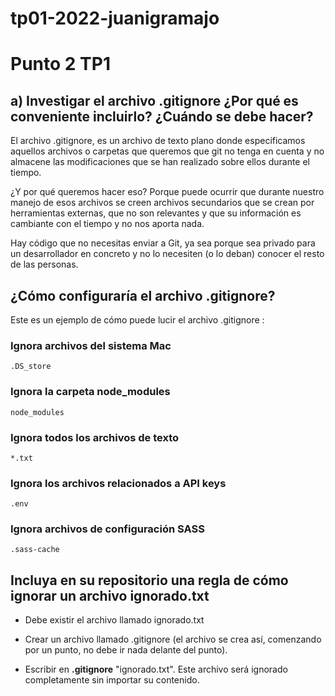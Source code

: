 # tp01-2022-juanigramajo


# Punto 2 TP1

## a) Investigar el archivo .gitignore ¿Por qué es conveniente incluirlo? ¿Cuándo se debe hacer?

El archivo .gitignore, es un archivo de texto plano donde especificamos aquellos archivos o carpetas que queremos que git no tenga en cuenta y no almacene las modificaciones que se han realizado sobre ellos durante el tiempo.

¿Y por qué queremos hacer eso? Porque puede ocurrir que durante nuestro manejo de esos archivos se creen archivos secundarios que se crean por herramientas externas, que no son relevantes y que su información es cambiante con el tiempo y no nos aporta nada.

Hay código que no necesitas enviar a Git, ya sea porque sea privado para un desarrollador en concreto y no lo necesiten (o lo deban) conocer el resto de las personas.
 
## ¿Cómo configuraría el archivo .gitignore?

Este es un ejemplo de cómo puede lucir el archivo .gitignore :

### Ignora archivos del sistema Mac
```
.DS_store
```

### Ignora la carpeta node_modules
```
node_modules
```

### Ignora todos los archivos de texto
```
*.txt
```

### Ignora los archivos relacionados a API keys
```
.env
```

### Ignora archivos de configuración SASS
```
.sass-cache
```

## Incluya en su repositorio una regla de cómo ignorar un archivo ignorado.txt

* Debe existir el archivo llamado ignorado.txt

* Crear un archivo llamado .gitignore (el archivo se crea así, comenzando por un punto, no debe ir nada delante del punto).

* Escribir en __.gitignore__ "ignorado.txt". Este archivo será ignorado completamente sin importar su contenido.
